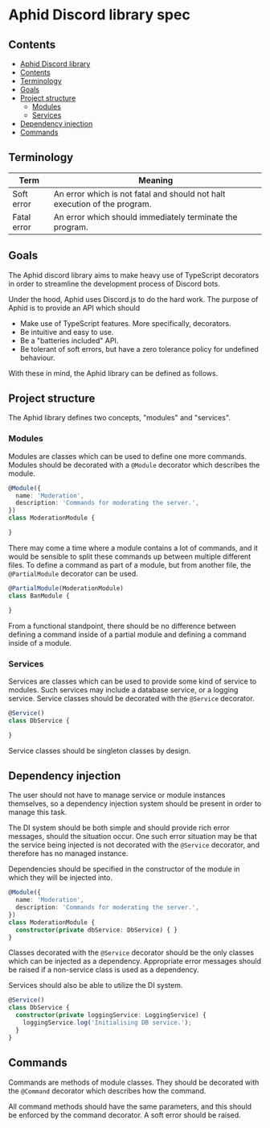 # Aphid Discord library spec

## Contents

+ [Aphid Discord library](#aphid-discord-library)
+ [Contents](#contents)
+ [Terminology](#terminology)
+ [Goals](#goals)
+ [Project structure](#project-structure)
  + [Modules](#modules)
  + [Services](#services)
+ [Dependency injection](#dependency-injection)
+ [Commands](#commands)

## Terminology

Term | Meaning
--- | ---
Soft error | An error which is not fatal and should not halt execution of the program.
Fatal error | An error which should immediately terminate the program.

## Goals

The Aphid discord library aims to make heavy use of TypeScript decorators in order to streamline the development process of Discord bots.

Under the hood, Aphid uses Discord.js to do the hard work. The purpose of Aphid is to provide an API which should

+ Make use of TypeScript features. More specifically, decorators.
+ Be intuitive and easy to use.
+ Be a "batteries included" API.
+ Be tolerant of soft errors, but have a zero tolerance policy for undefined behaviour.

With these in mind, the Aphid library can be defined as follows.

## Project structure

The Aphid library defines two concepts, "modules" and "services".

### Modules

Modules are classes which can be used to define one more commands. Modules should be decorated with a `@Module` decorator which describes the module.

```typescript
@Module({
  name: 'Moderation',
  description: 'Commands for moderating the server.',
})
class ModerationModule {

}
```

There may come a time where a module contains a lot of commands, and it would be sensible to split these commands up between multiple different files. To define a command as part of a module, but from another file, the `@PartialModule` decorator can be used.

```typescript
@PartialModule(ModerationModule)
class BanModule {

}
```

From a functional standpoint, there should be no difference between defining a command inside of a partial module and defining a command inside of a module.

### Services

Services are classes which can be used to provide some kind of service to modules. Such services may include a database service, or a logging service. Service classes should be decorated with the `@Service` decorator.

```typescript
@Service()
class DbService {

}
```

Service classes should be singleton classes by design.

## Dependency injection

The user should not have to manage service or module instances themselves, so a dependency injection system should be present in order to manage this task.

The DI system should be both simple and should provide rich error messages, should the situation occur. One such error situation may be that the service being injected is not decorated with the `@Service` decorator, and therefore has no managed instance.

Dependencies should be specified in the constructor of the module in which they will be injected into.

```typescript
@Module({
  name: 'Moderation',
  description: 'Commands for moderating the server.',
})
class ModerationModule {
  constructor(private dbService: DbService) { }
}
```

Classes decorated with the `@Service` decorator should be the only classes which can be injected as a dependency. Appropriate error messages should be raised if a non-service class is used as a dependency.

Services should also be able to utilize the DI system.

```typescript
@Service()
class DbService {
  constructor(private loggingService: LoggingService) {
    loggingService.log('Initialising DB service.');
  }
}
```

## Commands

Commands are methods of module classes. They should be decorated with the `@Command` decorator which describes how the command.

All command methods should have the same parameters, and this should be enforced by the command decorator. A soft error should be raised.

